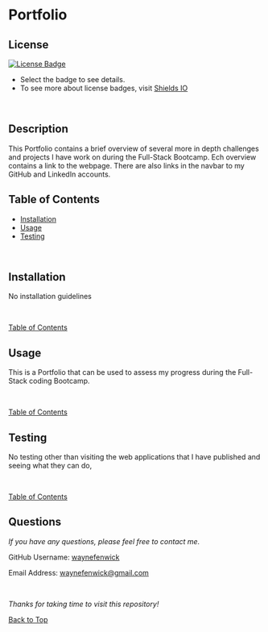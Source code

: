 

# Portfolio

## License
[![License Badge](https://img.shields.io/badge/license-mit-green?style=plastic)](https://choosealicense.com/licenses/mit/)&nbsp;

* Select the badge to see details.
* To see more about license badges, visit [Shields IO](https://shields.io/category/license)

&nbsp;

## Description
This Portfolio contains a brief overview of several more in depth challenges and projects I have work on during the Full-Stack Bootcamp. Ech overview contains a link to the webpage. There are also links in the navbar to my GitHub and LinkedIn accounts.
## Table of Contents

 * [Installation](#installation)
 * [Usage](#usage)
 * [Testing](#testing)
 

&nbsp;

## Installation

No installation guidelines

&nbsp;

[Table of Contents](#table-of-contents)



## Usage

This is a Portfolio that can be used to assess my progress during the Full-Stack coding Bootcamp.

&nbsp;

[Table of Contents](#table-of-contents)



## Testing

No testing other than visiting the web applications that I have published and seeing what they can do,

&nbsp;

[Table of Contents](#table-of-contents)


## Questions

_If you have any questions, please feel free to contact me._

GitHub Username: [waynefenwick](https://github.com/waynefenwick)

Email Address: <a href="mailto:waynefenwick@gmail.com">waynefenwick@gmail.com</a>

&nbsp;

_Thanks for taking time to visit this repository!_

[Back to Top](#)

